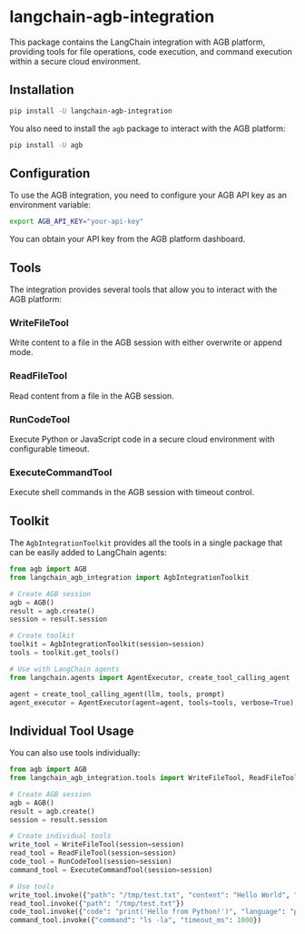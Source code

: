 # langchain-agb-integration

This package contains the LangChain integration with AGB platform, providing tools for file operations, code execution, and command execution within a secure cloud environment.

## Installation

```bash
pip install -U langchain-agb-integration
```

You also need to install the `agb` package to interact with the AGB platform:

```bash
pip install -U agb
```

## Configuration

To use the AGB integration, you need to configure your AGB API key as an environment variable:

```bash
export AGB_API_KEY="your-api-key"
```

You can obtain your API key from the AGB platform dashboard.

## Tools

The integration provides several tools that allow you to interact with the AGB platform:

### WriteFileTool
Write content to a file in the AGB session with either overwrite or append mode.

### ReadFileTool
Read content from a file in the AGB session.

### RunCodeTool
Execute Python or JavaScript code in a secure cloud environment with configurable timeout.

### ExecuteCommandTool
Execute shell commands in the AGB session with timeout control.

## Toolkit

The `AgbIntegrationToolkit` provides all the tools in a single package that can be easily added to LangChain agents:

```python
from agb import AGB
from langchain_agb_integration import AgbIntegrationToolkit

# Create AGB session
agb = AGB()
result = agb.create()
session = result.session

# Create toolkit
toolkit = AgbIntegrationToolkit(session=session)
tools = toolkit.get_tools()

# Use with LangChain agents
from langchain.agents import AgentExecutor, create_tool_calling_agent

agent = create_tool_calling_agent(llm, tools, prompt)
agent_executor = AgentExecutor(agent=agent, tools=tools, verbose=True)
```

## Individual Tool Usage

You can also use tools individually:

```python
from agb import AGB
from langchain_agb_integration.tools import WriteFileTool, ReadFileTool, RunCodeTool, ExecuteCommandTool

# Create AGB session
agb = AGB()
result = agb.create()
session = result.session

# Create individual tools
write_tool = WriteFileTool(session=session)
read_tool = ReadFileTool(session=session)
code_tool = RunCodeTool(session=session)
command_tool = ExecuteCommandTool(session=session)

# Use tools
write_tool.invoke({"path": "/tmp/test.txt", "content": "Hello World", "mode": "overwrite"})
read_tool.invoke({"path": "/tmp/test.txt"})
code_tool.invoke({"code": "print('Hello from Python!')", "language": "python"})
command_tool.invoke({"command": "ls -la", "timeout_ms": 1000})
```